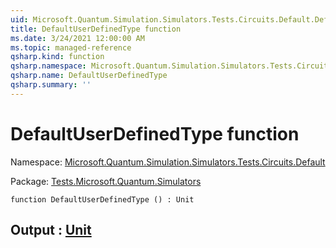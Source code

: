 ```yaml
---
uid: Microsoft.Quantum.Simulation.Simulators.Tests.Circuits.Default.DefaultUserDefinedType
title: DefaultUserDefinedType function
ms.date: 3/24/2021 12:00:00 AM
ms.topic: managed-reference
qsharp.kind: function
qsharp.namespace: Microsoft.Quantum.Simulation.Simulators.Tests.Circuits.Default
qsharp.name: DefaultUserDefinedType
qsharp.summary: ''
---
```


# DefaultUserDefinedType function

Namespace: [Microsoft.Quantum.Simulation.Simulators.Tests.Circuits.Default](xref:Microsoft.Quantum.Simulation.Simulators.Tests.Circuits.Default)

Package: [Tests.Microsoft.Quantum.Simulators](https://nuget.org/packages/Tests.Microsoft.Quantum.Simulators)




```qsharp
function DefaultUserDefinedType () : Unit
```


## Output : [Unit](xref:microsoft.quantum.lang-ref.unit)

